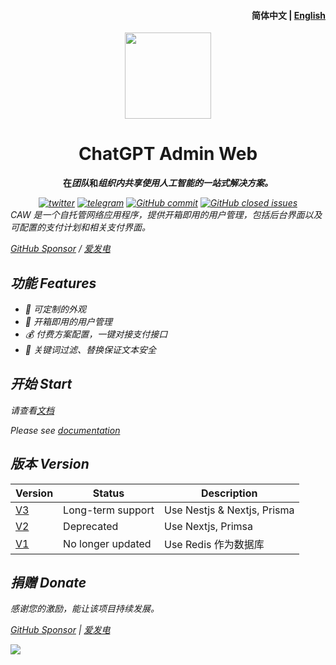 <h4 align="right"><strong>简体中文</strong> | <a href="https://github.com/tw93/Pake/blob/master/README_CN.md">
English</a></h4>
<p align="center">
    <img src=https://s2.loli.net/2023/10/23/MLfhA2owPCacmyU.png width=138/>
</p>
<h1 align="center">ChatGPT Admin Web</h1>
<p align="center"><strong>在<em>团队</em>和<em>组织内共享使用人工智能的一站式解决方案。</strong></p>
<div align="center">
    <a href="https://twitter.com/AprilNEA" target="_blank">
    <img alt="twitter" src="https://img.shields.io/badge/follow-AprilNEA-green?style=flat-square&logo=Twitter"></a>
    <a href="https://t.me/ChatGPTAdminWebChannel" target="_blank">
    <img alt="telegram" src="https://img.shields.io/badge/channel-telegram-blueviolet?style=flat-square&logo=Telegram"></a>
    <a href="https://github.com/AprilNEA/ChatGPT-Admin-Web/commits" target="_blank">
    <img alt="GitHub commit" src="https://img.shields.io/github/commit-activity/m/AprilNEA/ChatGPT-Admin-Web?style=flat-square"></a>
    <a href="https://github.com/AprilNEA/ChatGPT-Admin-Web/issues?q=is%3Aissue+is%3Aclosed" target="_blank">
    <img alt="GitHub closed issues" src="https://img.shields.io/github/issues-closed/AprilNEA/ChatGPT-Admin-Web.svg?style=flat-square"></a>
</div>
<div align="left">CAW 是一个自托管网络应用程序，提供开箱即用的用户管理，包括后台界面以及可配置的支付计划和相关支付界面。</div>


[GitHub Sponsor](https://github.com/sponsors/AprilNEA) / [爱发电](https://afdian.net/a/aprilnea)

## 功能 Features

- 🌈 可定制的外观
- 👻 开箱即用的用户管理
- 💰 付费方案配置，一键对接支付接口
- 🔐 关键词过滤、替换保证文本安全

## 开始 Start

请查看[文档](https://caw.sku.moe)

Please see [documentation](https://caw.sku.moe)

## 版本 Version

| Version                                                       | Status            | Description                 |
|---------------------------------------------------------------|-------------------|-----------------------------|
| [V3](https://github.com/AprilNEA/ChatGPT-Admin-Web/tree/v3)   | Long-term support | Use Nestjs & Nextjs, Prisma |
| [V2](https://github.com/AprilNEA/ChatGPT-Admin-Web/tree/v2)   | Deprecated        | Use Nextjs, Primsa          |
| [V1](https://github.com/AprilNEA/ChatGPT-Admin-Web/tree/main) | No longer updated | Use Redis 作为数据库             |

## 捐赠 Donate

感谢您的激励，能让该项目持续发展。

[GitHub Sponsor](https://github.com/sponsors/AprilNEA)  |  [爱发电](https://afdian.net/a/aprilnea)

<img src="https://hits-app.vercel.app/hits?url=https%3A%2F%2Fgithub.com%2FAprilNEA%2FChatGPT-Admin-Web" />
